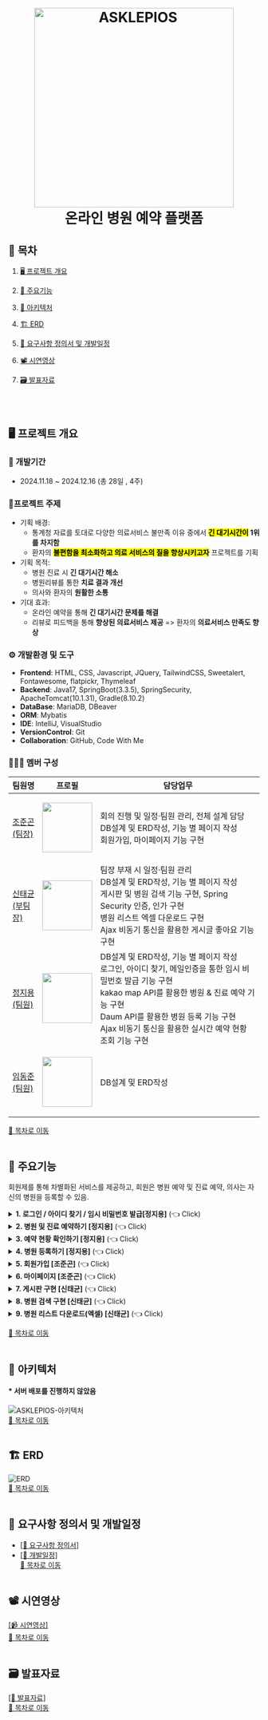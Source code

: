 <h1 align="center">
  <br>
  <img src="https://github.com/user-attachments/assets/7438f3f3-b3b1-4c8a-97b5-d38712131a62" alt="ASKLEPIOS" width="400">
  <br>
  온라인 병원 예약 플랫폼
  <br>
</h1>

## 📌 목차
1. [🖥️ 프로젝트 개요](#%EF%B8%8F-프로젝트-개요)
2. [📕 주요기능](#-주요기능)
3. [🔧 아키텍처](#-아키텍처)
4. [🏗️ ERD](#%EF%B8%8F-erd)
5. [📖 요구사항 정의서 및 개발일정](#-요구사항-정의서-및-개발일정)
6. [📽️ 시연영상](#%EF%B8%8F-시연영상)
7. [🗃️ 발표자료](#%EF%B8%8F-발표자료)

      <br><br>

## 🖥️ 프로젝트 개요
### :calendar: 개발기간
  - 2024.11.18 ~ 2024.12.16 (총 28일 , 4주)

### 🔖프로젝트 주제
  - 기획 배경: <br>
    - 통계청 자료를 토대로 다양한 의료서비스 불만족 이유 중에서 <strong><mark>긴 대기시간이</mark> 1위를 차지함</strong>
    - 환자의 <strong><mark>불편함을 최소화하고 의료 서비스의 질을 향상시키고자</mark></strong> 프로젝트를 기획
  - 기획 목적: <br>
    - 병원 진료 시 <strong>긴 대기시간 해소</strong>
    - 병원리뷰를 통한 <strong>치료 결과 개선</strong>
    - 의사와 환자의 <strong>원활한 소통</strong>
  - 기대 효과: <br>
    - 온라인 예약을 통해 <strong>긴 대기시간 문제를 해결</strong>
    - 리뷰로 피드백을 통해 <strong>향상된 의료서비스 제공</strong> => 환자의 <strong>의료서비스 만족도 향상</strong>
    
### ⚙️ 개발환경 및 도구
  - **Frontend**: HTML, CSS, Javascript, JQuery, TailwindCSS, Sweetalert, Fontawesome, flatpickr, Thymeleaf
  - **Backend**: Java17, SpringBoot(3.3.5), SpringSecurity, ApacheTomcat(10.1.31), Gradle(8.10.2)
  - **DataBase**: MariaDB, DBeaver
  - **ORM**: Mybatis
  - **IDE**: IntelliJ, VisualStudio
  - **VersionControl**: Git
  - **Collaboration**: GitHub, Code With Me
### 🧑‍🤝‍🧑 멤버 구성
|팀원명|프로필|담당업무|
|---|---|---|
|[조준곤<br>(팀장)](https://github.com/Jungon-Jo)|<p align="center"><img src="https://avatars.githubusercontent.com/u/174285554?v=4" width="100"></p>|회의 진행 및 일정·팀원 관리, 전체 설계 담당<br>DB설계 및 ERD작성, 기능 별 페이지 작성<br>회원가입, 마이페이지 기능 구현|
|[신태균<br>(부팀장)](https://github.com/Taekyun131)|<p align="center"><img src="https://avatars.githubusercontent.com/u/174299045?v=4" width="100"></p>|팀장 부재 시 일정·팀원 관리<br>DB설계 및 ERD작성, 기능 별 페이지 작성<br>게시판 및 병원 검색 기능 구현, Spring Security 인증, 인가 구현<br> 병원 리스트 엑셀 다운로드 구현<br>Ajax 비동기 통신을 활용한 게시글 좋아요 기능 구현 |
|[정지용<br>(팀원)](https://github.com/98jiyong)|<p align="center"><img src="https://avatars.githubusercontent.com/u/119985920?v=4" width="100"></p>|DB설계 및 ERD작성, 기능 별 페이지 작성<br>로그인, 아이디 찾기, 메일인증을 통한 임시 비밀번호 발급 기능 구현 <br>kakao map API를 활용한 병원 & 진료 예약 기능 구현<br>Daum API를 활용한 병원 등록 기능 구현<br>Ajax 비동기 통신을 활용한 실시간 예약 현황 조회 기능 구현 |
|[임동준<br>(팀원)](https://github.com/NAGABARA)|<p align="center"><img src="https://avatars.githubusercontent.com/u/174768701?v=4" width="100"></p>|DB설계 및 ERD작성|

[📌 목차로 이동](#-목차)
<br><br>

## 📕 주요기능
회원제를 통해 차별화된 서비스를 제공하고, 회원은 병원 예약 및 진료 예약, 의사는 자신의 병원을 등록할 수 있음.

<details>
  <summary><b>1. 로그인 / 아이디 찾기 / 임시 비밀번호 발급[정지용]</b> (👈 Click)</summary>
  <br>
  <div markdown="1">
    <h3>로그인</h3>
    <ol>
      <li>회원제를 통한 ¹퀵메뉴 및 ²실시간 예약 순위 정보를 제공하여 차별화된 서비스를 구현.</li>
      <img src="https://github.com/user-attachments/assets/1c67cf2b-a618-450d-a810-eb21dbb53cc4" width="400" alt="로그인1"><br>
      <li>Security를 활용하여 로그인.
      <ul>
      <li>모든 정보를 올바르게 입력해야만 로그인이 가능하며,</li>
      <li>실패 시 => Config의 오류 메시지를 받아서 View로 반환.</li>
      </ul>
      </li>
      <img src="https://github.com/user-attachments/assets/463491af-6e48-453c-9a22-54d1251ebae9" width="400" alt="로그인2"><br>
      <li>성공 시 => 퀵메뉴 및 실시간 예약순위를 확인할 수 있고, 회원별 기능 사용 가능.</li>
      <img src="https://github.com/user-attachments/assets/059796e1-9c9e-4d18-b0d4-99c80df947cc" width="400" alt="로그인3">
    </ol>
    <br>
    <h3>아이디 찾기</h3>
    <ul>
      <li>회원은 이름과 주민등록번호를 입력해 아이디를 찾을 수 있음.</li>
      <li>필수정보를 입력하지 않으면 경고문이 나타나며, 아이디를 찾을 수 없음.</li>
      <img src="https://github.com/user-attachments/assets/0889b60c-462a-4440-90f3-4d8e14a5d150" alt="아이디 찾기1"><br>
      <li>실패 시 => 입력한 정보가 일치하지 않다는 경고문이 나타남.</li>
      <img src="https://github.com/user-attachments/assets/06cbbb4a-86dc-4b0c-b1ee-ef8d77714210" width="400" alt="아이디 찾기2"><br>
      <li>성공 시 => 마스킹 된 자신의 아이디를 확인할 수 있음.</li>
      <img src="https://github.com/user-attachments/assets/beb7d563-a136-417e-bf86-5fbe07f91a68" width="400" alt="아이디 찾기3">
    </ul>
    <br>
    <h3>임시 비밀번호 발급</h3>
    <ul>
      <li>메일을 통해 일회용 인증코드를 전송하여 본인확인 후 임시 비밀번호를 발급 받을 수 있음.</li>
      <img src="https://github.com/user-attachments/assets/38c7def0-34c7-4095-a05c-550ad51ddc11" alt="임시 비밀번호 발급1">
      <li>회원가입시 입력한 아이디와 이메일이 일치해야 이메일 인증이 가능.</li>
      <img src="https://github.com/user-attachments/assets/bde7edff-1a37-4656-9a61-8a405a23ddfc" width="400" alt="임시 비밀번호 발급2">
      <li>인증코드를 통한 인증번호 확인 후 임시 비밀번호 발급 가능.</li>
      <img src="https://github.com/user-attachments/assets/3cbf7e9c-e6eb-4176-92b3-c4cc50f88ed8" width="400" alt="임시 비밀번호 발급3">
    </ul>
  </div>
</details>

<details>
  <summary><b>2. 병원 및 진료 예약하기 [정지용]</b> (👈 Click)</summary>
  <br>
  <div markdown="1">
    <h3>병원 예약</h3>
    <ul>
      <li>초기화면</li>
      <ul>
        <li>초기화면은 리스트와 지도에 아무것도 표시되지 않음</li>
        <li>위치 정보 제공 동의 시 사용자 위치 중심으로 맵과 리스트에 병원을 제공</li>
      </ul>
      <img src="https://github.com/user-attachments/assets/1dd32c0f-0f16-4dd9-8cbf-d32564b75ea9" width="400" alt="예약1">
      <li>병원 클릭 시</li>
      <ul>
        <li>해당 병원이 플랫폼에 등록돼있으면 예약하기 버튼을 표시</li>
        <li>해당 병원에 마커 클릭시 도착지를 자동 입력하여 길찾기 서비스 제공</li>
        <li>사용자는 손쉽게 출발지를 입력해 길을 찾을 수 있음.</li>
      </ul>
      <img src="https://github.com/user-attachments/assets/adc218c4-9c2a-4026-ac0d-61344dbd3ad8" width="400" alt="예약2">
      <li>병원 검색 시</li>
      <ul>
        <li>지역 검색 시 해당 지역 중심으로 병원 정보를 제공</li>
        <li>키워드 검색을 통해 원하는 지역의 진료과목 또한 검색 가능</li>
      </ul>
      <img src="https://github.com/user-attachments/assets/8a64423c-281a-48d2-b041-6c4d8b539f3b" width="400" alt="예약3">
    </ul>
    <h3>병원 예약 및 진료 예약</h3>
    <ul>
      <li>예약하기 버튼 클릭 시</li>
      <ul>
        <li>예약하기 버튼 클릭 시 해당 병원에 대한 상세정보를 확인할 수 있음.</li>
        <li>해당 병원 정보를 확인한 후 원하는 의사를 선택해 예약 가능</li>
        <li>예약 시 선택한 병원, 담당 의사, 사용자 정보가 자동으로 입력됨.</li>
      </ul>
      <img src="https://github.com/user-attachments/assets/354e9ea3-5823-4d0d-9c4c-d86d7c389480" width="400" alt="예약4">
    </ul>
    <br>
      <h3>진료 예약</h3>
      <ul>
      <li>진료 예약 시</li>
      <ul>
        <li>날짜 선택 시 해당 날짜에 예약 가능한 시간대 확인 가능</li>
        <li>이미 예약된 시간은 예약이 불가능하도록 선택 불가능</li>
        <li>회원은 원하는 시간대 및 간단한 메모를 작성한 후 예약을 진행</li>
      </ul>
      <img src="https://github.com/user-attachments/assets/e0ecb3f5-5f4f-4efb-87c1-0b10e897d483" width="400" alt="예약5">
    </ul>
    <br>
  </div>
</details>

<details>
  <summary><b>3. 예약 현황 확인하기 [정지용]</b> (👈 Click)</summary>
  <br>
  <h3>예약현황 확인</h3>
  <ul>
    <li>회원은 자신이 예약한 내용을 예약 현황을 통해 확인할 수 있음.</li>
    <img src="https://github.com/user-attachments/assets/99385c2f-ed6e-4043-af39-04ec53be4ddf" width="600" alt="예약현황 확인1">
  </ul>
  <br>
  <ul>
    <li>예약 현황을 클릭 시 현재 내가 예약한 진료의 상태를 확인할 수 있음(대기 / 거절 / 승인).</li>
    <img src="https://github.com/user-attachments/assets/7b0e7d69-b2d4-4604-b4c0-3d481ea4b621" width="600" alt="예약현황 확인2">
  </ul>
  <br>
  <ul>
    <li>담당 의사가 진료 상태를 변경하면 실시간으로 회원의 예약 현황에서도 상태가 변경됨.<br>
    => <b>담당 의사는 진료 시간에 맞춰 다음 환자의 예약 상태를 알맞게 변경 가능.</b></li>
    <img src="https://github.com/user-attachments/assets/59805f57-9b68-43fe-91b8-3122348d21bd" width="600" alt="예약현황 확인3">
  </ul>
</details>

<details>
  <summary><b>4. 병원 등록하기 [정지용]</b> (👈 Click)</summary>
  <br>
  <h3>병원 등록</h3>
  <ul>
    <li>초기 화면</li>
    <ul>
      <li>의사는 병원 등록을 통해 병원을 등록할 수 있음.</li>
    </ul>
    <img src="https://github.com/user-attachments/assets/ef42a354-559c-4c9b-b2e8-645f870e47fb" width="500" alt="병원 등록하기1">
  </ul>
  <br>
  <ul>
    <li>중복 확인</li>
    <ul>
      <li>기존에 이미 등록된 병원이라면, 경고 문구를 표시하고 등록이 불가.</li>
    </ul>
    <img src="https://github.com/user-attachments/assets/544b8eb7-03b4-421d-83e4-f97c35422224" width="500" alt="병원 등록하기2">
  </ul>
  <br>
  <ul>
    <li>중복 확인</li>
    <ul>
      <li>신규 병원이라면, 확인 문구를 표시하고 상세 주소칸이 활성화됨.</li>
    </ul>
    <img src="https://github.com/user-attachments/assets/2da9e553-2178-4b8c-a689-91ba2a50a9e5" width="500" alt="병원 등록하기3">
  </ul>
  <br>
  <ul>
    <li>병원 등록</li>
    <ul>
      <li>병원에 대한 상세정보를 입력한 후 병원 등록.</li>
    </ul>
    <img src="https://github.com/user-attachments/assets/d9a06743-226c-49d2-a127-cbf3791d1e9a" width="500" alt="병원 등록하기4">
  </ul>
  <br>
  <ul>
    <li>등록된 병원 확인</li>
    <ul>
      <li>병원 검색을 통해 병원이 잘 등록됐는지 조회.</li>
    </ul>
    <img src="https://github.com/user-attachments/assets/44b94cff-5de6-4061-b831-099d816ba83e" width="500" alt="병원 등록하기5">
  </ul>
</details>

<details>
  <summary><b>5. 회원가입 [조준곤]</b> (👈 Click)</summary>
  <br>
  <h3>BOM 관리 - 세부목록 조회</h3>
  <ul>
    <li>제품번호 클릭 시, 해당하는 자재리스트를 화면에서 바로 조회할 수 있다.</li>
    <img src="https://github.com/heyJSH/CNR_FURNITURE/assets/150403977/e5d0454b-2828-4f13-8cf2-923272e72988" alt="BOM 세부목록 조회">
  </ul>
  <br>
  <h3>BOM 관리 - 세부목록 수정</h3>
  <ul>
    <li>원하는 행의 [수정] 버튼을 누른 후 값을 입력하고 [수정] 버튼을 누르면 DB에 저장된다.</li>
    <li>취소시 저장된 수량값이 DB에 다시 저장된다.</li>
    <img src="https://github.com/heyJSH/CNR_FURNITURE/assets/150403977/d97aab8b-b26f-41bb-a83a-096e10483150" alt="BOM 수정">
  </ul>
  <br>
  <h3>BOM 관리 - BOM 등록</h3>
  <ul>
    <li>'제품번호', '자재번호'를 선택하고 '단위', '수량'을 입력한 후, [추가] 버튼을 누르면 DB에 저장된다.</li>
    <li>등록된 '제품번호'와 '자재번호'가 존재할 경우, [추가] 버튼 클릭시 오류 메세지가 출력된다.</li>
    <img src="https://github.com/heyJSH/CNR_FURNITURE/assets/150403977/2fd179a2-0b65-4c76-a657-331d633e9faa" alt="BOM 등록">
  </ul>
</details>

<details>
  <summary><b>6. 마이페이지 [조준곤]</b> (👈 Click)</summary>
  <br>
  <h3>작업자 스케쥴 조회</h3>
  <ul>
    <li>구글 캘린더 API를 적용하여 작업자의 스케쥴을 조회할 수 있도록 했다.</li>
    <li>select box의 option에서 검색 주제를 선택한 후, 키워드를 입력하여 검색하면 해당하는 내용의 목록을 볼 수 있다.</li>
    <img src="https://github.com/heyJSH/CNR_FURNITURE/assets/150403977/f89201c2-f113-4e08-91e1-25d5cc13d0ed" alt="작업자 스케쥴 조회">
  </ul>
</details>

<details>
  <summary><b>7. 게시판 구현 [신태균]</b> (👈 Click)</summary>
  <br>
  <h3>제조지시/제조수행지시/공정정보관리 - 검색</h3>
  <ul>
    <li>datalist를 사용하여 검색 키워드를 입력하거나, 선택할 수 있다.</li>
    <img src="https://github.com/heyJSH/CNR_FURNITURE/assets/150403977/57b4268a-f21e-403b-adcf-7a5f3942cd58" alt="제조지시 등 검색list">
  </ul>
  <br>
  <h3>제조지시 - 등록</h3>
  <ul>
    <li>[등록] 버튼을 누르면 모달창이 뜬다.</li>
    <li>계약 목록에서 원하는 계약을 선택한 후 [+] 버튼을 누르면, 계약 정보가 자동으로 등록된다.</li>
    <li>세부 정보를 입력하고 [추가] 버튼을 누르면 제조지시 목록에 나타난다.</li>
    <img src="https://github.com/heyJSH/CNR_FURNITURE/assets/150403977/2c8ec92d-d1c9-4c32-aebf-e2bcf1f43407" alt="제조지시 등록1">
    <li>원하는 만큼 정보를 추가한 후, [등록] 버튼을 누르면 DB에 저장된다.</li>
    <img src="https://github.com/heyJSH/CNR_FURNITURE/assets/150403977/1b795249-6b2e-45dd-a4fe-a4b974a03de8" alt="제조지시 등록2">
  </ul>
  <br>
  <h3>제조지시 - PDF 저장</h3>
  <ul>
    <li>'제조지시 목록'에서 저장을 원하는 행의 체크박스를 선택 후, [계약 내역서]를 누르면 '제품 공급 계약 내역서'를 조회할 수 있다.</li>
    <img src="https://github.com/heyJSH/CNR_FURNITURE/assets/150403977/b56036b9-b660-41fe-ad2f-9cc3e7b32329" alt="pdf 저장1">
    <li>jsPDF 라이브러리를 연결하여, [PDF로 보기] 버튼을 누르면 PDF 파일로 저장할 수 있다.</li>
    <img src="https://github.com/heyJSH/CNR_FURNITURE/assets/150403977/87d47a84-7aa2-44ab-aad7-e09e99d5a252" alt="pdf 저장2">
  </ul>
  <br>
  <h3>제조수행지시 - 등록</h3>
  <ul>
    <li>[등록] 버튼을 누르면 제조수행지시등록 모달창이 뜬다.</li>
    <img src="https://github.com/heyJSH/CNR_FURNITURE/assets/150403977/1eb05ea4-44f2-474d-8759-b57e4a705279" alt="제조수행지시 등록1">
    <li>내용을 입력한 후, [추가] 버튼을 누르면 하단에 목록이 생긴다.</li>
    <li>추가한 목록은 [삭제] 버튼을 통해 삭제할 수 있다.</li>
    <li>원하는 만큼 추가한 후, [등록] 버튼을 누르면 DB에 저장된다.</li>
    <img src="https://github.com/heyJSH/CNR_FURNITURE/assets/150403977/0da4d35e-d7ed-4026-a3fd-acf18b0eee34" alt="제조수행지시 등록2">
  </ul>
  <br>
  <h3>공정정보관리 - 등록</h3>
  <ul>
    <li>[등록] 버튼을 누르면 공정정보등록 모달창이 뜬다.</li>
    <img src="https://github.com/heyJSH/CNR_FURNITURE/assets/150403977/42f99311-f22a-4090-9f8e-45226459ef09" alt="공정정보 등록1">
    <li>'설비목록'에서 검색을 통해 조회가 가능하고, 원하는 설비를 선택한 후, [+] 버튼을 누르면 '추가된 설비목록'으로 이동한다.</li>
    <li>'추가된 설비목록'에서 원하는 설비를 선택하고 [+] 버튼을 누르면 상단의 input에 값이 채워진다.</li>
    <li>나머지 세부정보를 입력하고 [공정등록] 버튼을 누르면 DB에 저장된다.</li>
    <img src="https://github.com/heyJSH/CNR_FURNITURE/assets/150403977/4eb97f31-353a-46ba-b9a2-bf8cef55ad7d" alt="공정정보 등록2">
  </ul>
</details>

<details>
  <summary><b>8. 병원 검색 구현 [신태균]</b> (👈 Click)</summary>
  <br>
  <h3>공정관리 - 작업관리 - 검색 및 조회</h3>
  <ul>
    <li>대부분의 검색항목을 datalist를 이용하여 해당하는 항목의 정보를 확인하고 가져올 수 있도록 했다.</li>
    <img src="https://github.com/heyJSH/CNR_FURNITURE/assets/150403977/37933cfc-ed88-4cc4-a2f0-769c4952e9db" alt="작업관리 검색">
  </ul>
  <br>
  <h3>공정관리 - 작업관리 - 조회 및 작업등록</h3>
  <ul>
    <li>work의 작업목록 위에 있는 [작업등록] 버튼을 누르면 '작업등록 모달창'이 뜬다.</li>
    <img src="https://github.com/heyJSH/CNR_FURNITURE/assets/150403977/846c1325-e839-474e-971f-2229d2c02a2f" alt="작업등록1">
    <li>'제조LOT번호'를 입력하면,<br>'제품번호', '제품명', '생산단위'의 내용이 자동으로 채워진다.</li>
    <li>'공정번호'를 입력하면,<br>'설비번호', '설비명', '작업위치', '남은생산수량'의 내용이 자동으로 채워진다.</li>
    <img src="https://github.com/heyJSH/CNR_FURNITURE/assets/150403977/a8dd3322-7fa9-42e8-99d7-3b2baf81c18a" alt="작업등록2">
    <li>나머지 세부 정보를 입력한 후, [추가] 버튼을 누르면 입력한 데이터가 배열에 저장되고 '작업등록목록'을 조회할 수 있다.</li>
    <img src="https://github.com/heyJSH/CNR_FURNITURE/assets/150403977/59a5476d-1ecc-4470-ae50-680bd890efdc" alt="작업등록3">
    <li>원하는 만큼 추가한 후, [등록] 버튼을 누르면 DB에 저장된다.</li>
    <li>이 때, 소요시간 계산 수식은 다음과 같다.</li>
    <ul>
      <li>소요시간 = 작업종료시간 - 작업시작시간</li>
      <li>조건1. 작업시간 차이가 810분(13시간 30분) 이상인 경우 -90분</li>
      <li>조건2. 작업시간 차이가 4시간 이상 8시간 미만인 경우 -30분</li>
      <li>조건3. 작업시간 차이가 4시간 미만인 경우 -0분</li>
      <li>그 외. -60분</li>
    </ul>
  </ul>
  <br>
  <h3>공정관리 - 작업관리 - 작업 상세 및 수정/삭제</h3>
  <ul>
    <li>work의 '작업목록' 중, [작업상세] 버튼을 누르면, 작업상세 조회와 수정/삭제를 할 수 있는 모달창이 나타난다.</li>
    <li>앞서 작업등록에 이용된 것처럼, '작업종료시간 - 작업시작시간'으로 소요시간을 계산한다.</li>
    <li>작업시작시간이 현재시간보다 과거라면, 이미 작업이 시작된 것으로 readonly 속성을 가진다.</li>
    <img src="https://github.com/heyJSH/CNR_FURNITURE/assets/150403977/e7d83890-26a1-492e-a4de-31b682f5e586" alt="작업상세 수정1">
    <ul>
      <li><b>수정할 경우, 한 번에 수정되어야 할 사항은 다음과 같다.</b></li>
      1. 생산수량이 1 이상일 경우, process 테이블의 누적생산수량에 합해진다.<br>
      2. 진행상황이 '작업중'일 경우, 설비 작동 테이블의 MW_STATUS = '가동'<br>
      3. 진행상황이 '작업정지' 혹은 '작업종료'일 경우, 설비 작동 테이블의 MW_STATUS = '비가동'<br>
      4. 진행상황이 '작업중단'일 경우, 설비 작동 테이블의 MW_STATUS = '수리중', MW_CONDITION = '수리요청'
    </ul>
    <li>한 번에 수정하기 위하여, MyBatis를 이용해 작성한 쿼리를 트랜잭션 처리하도록 했다.</li>
    <img src="https://github.com/heyJSH/CNR_FURNITURE/assets/150403977/9928b7a8-e445-4023-b076-c020e801b047" alt="작업상세 수정2">
  </ul>
  <br>
  <h3>공정관리 - 작업관리 - 자재투입 - 등록</h3>
  <ul>
    <li>work의 '작업목록' 위에 있는 [자재투입] 버튼을 누르면, 자재투입등록 모달창이 나타난다.</li>
    <img src="https://github.com/heyJSH/CNR_FURNITURE/assets/150403977/3e3ffdc3-e638-4df8-ac96-2a20eb42f6b5" alt="자재투입 등록1">
    <li>'제조LOT번호'를 입력하면, 해당하는 '제조LOT번호'에 따른 '공정번호'를 조회하고, 선택할 수 있다.</li>
    <li>'공정번호'를 선택하면, '제품번호', '제품명', '계획생산수량'의 내용이 자동으로 채워진다.</li>
    <li>불러온 '제품번호'에 따른 BOM의 '자재번호' 목록을 조회하고 선택할 수 있다.</li>
    <img src="https://github.com/heyJSH/CNR_FURNITURE/assets/150403977/5ce67b24-989e-4225-962b-1379a477b6f6" alt="자재투입 등록2">
    <li>'자재번호'를 선택하면, 해당하는 '자재번호'에 따른 '자재명', '제품1EA별 투입수량', '최소투입수량', '단위'의 내용이 자동으로 채워진다.</li>
    <img src="https://github.com/heyJSH/CNR_FURNITURE/assets/150403977/7dcfb793-bfea-4858-8b4e-ba5082463107" alt="자재투입 등록3">
    <li>'투입수량'을 입력하고 [추가] 버튼을 누르면, 추가할 자재투입내역을 미리 보여주는 테이블이 생성된다.</li>
    <li>만약, '자재투입목록'의 [삭제] 버튼을 누르면, 배열에 저장된 자재투입내역이 삭제된다.</li>
    <img src="https://github.com/heyJSH/CNR_FURNITURE/assets/150403977/b7fc49cc-76d0-4f54-9b6d-0f0ee72578bb" alt="자재투입 등록4">
    <li>추가된 자재투입목록을 확인 후, [등록] 버튼을 누르면, DB에 저장된다.</li>
    <img src="https://github.com/heyJSH/CNR_FURNITURE/assets/150403977/e5e5dac8-c013-496a-a83b-439d43de2fa8" alt="자재투입 등록5">
  </ul>
  <br>
  <h3>공정관리 - 작업관리 - 자재투입 - 수정</h3>
  <ul>
    <li>work의 '자재투입내역' 중, [수정] 버튼을 누르면 '자재투입수정' 모달창이 나타난다.</li>
    <li>'투입수량'을 수정하고 [수정] 버튼을 누르면, DB에 저장된다.</li>
    <img src="https://github.com/heyJSH/CNR_FURNITURE/assets/150403977/3fb784fb-1651-49d8-afff-275d04a860d9" alt="자재투입 수정1">
  </ul>
  <br>
  <h3>공정관리 - 작업자관리 - 등록/상세 및 수정/삭제</h3>
  <ul>
    <li>workerInsert의 '작업자배치' 중, [관리] 버튼을 누르면, '작업자관리' 모달창이 나타난다.</li>
    <li>작업자 관리 모달창</li>
    <ul>
      <li>조회된 데이터를 통해 작업자 등록을 할 수 있다.</li>
      <li>부서명 선택 시, 부서명에 따라 사원번호 datalist를 조회하고 선택할 수 있다.</li>
      <img src="https://github.com/heyJSH/CNR_FURNITURE/assets/150403977/adfb4477-d961-45b6-be56-a2fe7c61c29b" alt="작업자관리1">
    </ul>
  </ul>
  <br>
  <h3>공정관리 - 작업자관리 - 등록/상세 및 수정/삭제 - 상세 및 수정</h3>
  <ul>
    <li>작업번호에 따른 작업자 정보 조회</li>
    <ul>
      <li>등록된 작업자 목록에 조회한 데이터가 나타난다.</li>
      <img src="https://github.com/heyJSH/CNR_FURNITURE/assets/150403977/be74b065-bba7-4632-aee9-8cfbf1bb1111" alt="작업자관리2">
    </ul>
    <li>'사원번호'를 입력 후 [추가] 버튼을 누르면, '추가된 작업자 목록'에 입력한 사원번호가 등록된다.</li>
    <img src="https://github.com/heyJSH/CNR_FURNITURE/assets/150403977/25701df8-d700-4a41-97a7-770f8e3d88a0" alt="작업자관리3">
    <li>'추가된 작업자 목록'은 [등록] 버튼을 누르면, DB에 저장된다.</li>
    <li>단, 이미 등록된 작업자를 추가하려고 할 경우, 아래와 같이 alert창을 통해 추가를 방지한다.</li>
    <img src="https://github.com/heyJSH/CNR_FURNITURE/assets/150403977/87e15cf8-8e7d-42fc-aa50-f7ab8d5cc3ce alt="작업자관리4">
  </ul>
  <br>
  <h3>공정관리 - 작업자관리 - 등록/상세 및 수정/삭제 - 삭제</h3>
  <ul>
    <li>'등록된 작업자 목록' 중 [삭제] 버튼을 누르면, 작업자 삭제 confirm 창이 뜨고, 작업자가 삭제된다.</li>
    <img src="https://github.com/heyJSH/CNR_FURNITURE/assets/150403977/b06e0d5d-e379-4543-a7d1-171e41ab91dc" alt="작업자관리5">
  </ul>
</details>

<details>
  <summary><b>9. 병원 리스트 다운로드(엑셀) [신태균]</b> (👈 Click)</summary>
  <br>
  <h3>설비관리 - 설비정보관리 - 등록</h3>
  <ul>
    <li>[추가] 버튼을 누르면, '설비별 체크리스트 정보 추가' 모달창이 나타난다.</li>
    <li>내용을 입력한 후, [등록] 버튼을 누르면 DB에 저장된다.</li>
    <img src="https://github.com/heyJSH/CNR_FURNITURE/assets/150403977/d9748d8b-c3be-4056-b636-e546c6e70c3f" alt="설비정보 등록1">
  </ul>
  <br>
  <h3>설비관리 - 설비정보관리 - 수정</h3>
  <ul>
    <li>원하는 행의 [수정] 버튼을 누르면, '설비수정' 모달창이 나타난다.</li>
    <li>내용을 수정한 후, [등록] 버튼을 누르면 수정된 내용이 DB에 저장된다.</li>
    <img src="https://github.com/heyJSH/CNR_FURNITURE/assets/150403977/98fedd0f-f28b-4794-a1ea-a379096d8d33" alt="설비정보 수정1">
  </ul>
  <br>
  <h3>설비관리 - 설비체크기준관리 - 등록</h3>
  <ul>
    <li>[추가] 버튼을 누르면, '설비별 체크리스트 정보 추가' 모달창이 나타난다.</li>
    <li>내용을 입력한 후, [등록] 버튼을 누르면 DB에 저장된다.</li>
    <img src="https://github.com/heyJSH/CNR_FURNITURE/assets/150403977/efc7d045-ab5e-427d-b116-9ad92f5fdb36" alt="설비체크기준 등록1">
  </ul>
  <br>
  <h3>설비관리 - 설비 체크리스트 - 등록</h3>
  <ul>
    <li>설비를 검색한 후, '체크리스트' 답변을 등록할 수 있다.</li>
    <img src="https://github.com/heyJSH/CNR_FURNITURE/assets/150403977/a2363b35-e837-4ed2-a642-cd05ffa3afd4" alt="설비체크리스트 등록1">
  </ul>
  <br>
  <h3>설비관리 - 설비관리</h3>
  <ul>
    <li>각 버튼을 누르면, ajax를 사용해 서버로 데이터를 전송하여 상태를 업데이트 한다.</li>
    <img src="https://github.com/heyJSH/CNR_FURNITURE/assets/150403977/250087e4-54fd-4e0f-add7-af4c98fb14e0" alt="설비관리1">
  </ul>
  <br>
  <h3>설비관리 - 설비수리이력 조회 & 설비가동 현황</h3>
  <ul>
    <li><b>설비수리이력 조회</b></li>
    <ul>
      <li>설비관리에서 '수리완료'를 누르면, '수리날짜', '수리 이력 내용'이 뜬다.</li>
      <img src="https://github.com/heyJSH/CNR_FURNITURE/assets/150403977/73dac92e-2413-4d9d-8c01-a54b95eb80f2" alt="설비수리이력 조회1">
    </ul>
    <li><b>설비가동 현황</b></li>
    <ul>
      <li>설비관리에서 클릭하는 버튼에 따라 상태와 현황이 바뀐다.</li>
      <img src="https://github.com/heyJSH/CNR_FURNITURE/assets/150403977/e6c24e99-28be-4b57-beaa-5a9de29785d2" alt="설비가동 현황1">
    </ul>
  </ul>
</details>


[📌 목차로 이동](#-목차)
<br><br>

## 🔧 아키텍처
####  * 서버 배포를 진행하지 않았음
![ASKLEPIOS-아키텍처](https://github.com/user-attachments/assets/0b231397-9dd7-4294-8ad1-f8ab88823976)<br>
[📌 목차로 이동](#-목차)
<br><br>

## 🏗️ ERD
![ERD](https://github.com/user-attachments/assets/e66666d7-eba0-4379-90ce-0ee20c9d1959)<br>
[📌 목차로 이동](#-목차)
<br><br>

## 📖 요구사항 정의서 및 개발일정
- [[📑 요구사항 정의서]](https://docs.google.com/spreadsheets/d/1319HK6tojzy0Jqov5cYQ1aQAfhmJnO5vXLnDfRDZolg/edit?gid=1651580600#gid=1651580600)
- [[📑 개발일정]](https://docs.google.com/spreadsheets/d/1319HK6tojzy0Jqov5cYQ1aQAfhmJnO5vXLnDfRDZolg/edit?gid=0#gid=0)<br>
[📌 목차로 이동](#-목차)
<br><br>

## 📽️ 시연영상
[[📹 시연영상]](https://www.youtube.com/watch?v=W2Vq8N1xsIk&list=PLNdYfRO3wDimceWjFMnr3KoMn73idCSHj)<br>
[📌 목차로 이동](#-목차)
<br><br>

## 🗃️ 발표자료
[[📂 발표자료]](https://www.canva.com/design/DAGZZpxk6Wk/LY2Gb7eVNRx5tHq7PCic7Q/edit)<br>
[📌 목차로 이동](#-목차)
